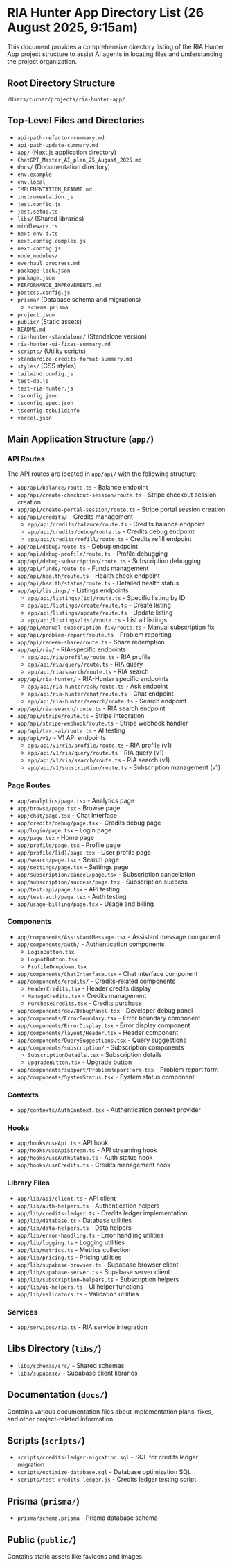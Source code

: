 # RIA Hunter App Directory List (26 August 2025, 9:15am)

This document provides a comprehensive directory listing of the RIA Hunter App project structure to assist AI agents in locating files and understanding the project organization.

## Root Directory Structure

```
/Users/turner/projects/ria-hunter-app/
```

## Top-Level Files and Directories

- `api-path-refactor-summary.md`
- `api-path-update-summary.md`
- `app/` (Next.js application directory)
- `ChatGPT_Master_AI_plan_25_August_2025.md`
- `docs/` (Documentation directory)
- `env.example`
- `env.local`
- `IMPLEMENTATION_README.md`
- `instrumentation.js`
- `jest.config.js`
- `jest.setup.ts`
- `libs/` (Shared libraries)
- `middleware.ts`
- `next-env.d.ts`
- `next.config.complex.js`
- `next.config.js`
- `node_modules/`
- `overhaul_progress.md`
- `package-lock.json`
- `package.json`
- `PERFORMANCE_IMPROVEMENTS.md`
- `postcss.config.js`
- `prisma/` (Database schema and migrations)
  - `schema.prisma`
- `project.json`
- `public/` (Static assets)
- `README.md`
- `ria-hunter-standalone/` (Standalone version)
- `ria-hunter-ui-fixes-summary.md`
- `scripts/` (Utility scripts)
- `standardize-credits-format-summary.md`
- `styles/` (CSS styles)
- `tailwind.config.js`
- `test-db.js`
- `test-ria-hunter.js`
- `tsconfig.json`
- `tsconfig.spec.json`
- `tsconfig.tsbuildinfo`
- `vercel.json`

## Main Application Structure (`app/`)

### API Routes

The API routes are located in `app/api/` with the following structure:

- `app/api/balance/route.ts` - Balance endpoint
- `app/api/create-checkout-session/route.ts` - Stripe checkout session creation
- `app/api/create-portal-session/route.ts` - Stripe portal session creation
- `app/api/credits/` - Credits management
  - `app/api/credits/balance/route.ts` - Credits balance endpoint
  - `app/api/credits/debug/route.ts` - Credits debug endpoint
  - `app/api/credits/refill/route.ts` - Credits refill endpoint
- `app/api/debug/route.ts` - Debug endpoint
- `app/api/debug-profile/route.ts` - Profile debugging
- `app/api/debug-subscription/route.ts` - Subscription debugging
- `app/api/funds/route.ts` - Funds management
- `app/api/health/route.ts` - Health check endpoint
- `app/api/health/status/route.ts` - Detailed health status
- `app/api/listings/` - Listings endpoints
  - `app/api/listings/[id]/route.ts` - Specific listing by ID
  - `app/api/listings/create/route.ts` - Create listing
  - `app/api/listings/update/route.ts` - Update listing
  - `app/api/listings/list/route.ts` - List all listings
- `app/api/manual-subscription-fix/route.ts` - Manual subscription fix
- `app/api/problem-report/route.ts` - Problem reporting
- `app/api/redeem-share/route.ts` - Share redemption
- `app/api/ria/` - RIA-specific endpoints
  - `app/api/ria/profile/route.ts` - RIA profile
  - `app/api/ria/query/route.ts` - RIA query
  - `app/api/ria/search/route.ts` - RIA search
- `app/api/ria-hunter/` - RIA-Hunter specific endpoints
  - `app/api/ria-hunter/ask/route.ts` - Ask endpoint
  - `app/api/ria-hunter/chat/route.ts` - Chat endpoint
  - `app/api/ria-hunter/search/route.ts` - Search endpoint
- `app/api/ria-search/route.ts` - RIA search endpoint
- `app/api/stripe/route.ts` - Stripe integration
- `app/api/stripe-webhook/route.ts` - Stripe webhook handler
- `app/api/test-ai/route.ts` - AI testing
- `app/api/v1/` - V1 API endpoints
  - `app/api/v1/ria/profile/route.ts` - RIA profile (v1)
  - `app/api/v1/ria/query/route.ts` - RIA query (v1)
  - `app/api/v1/ria/search/route.ts` - RIA search (v1)
  - `app/api/v1/subscription/route.ts` - Subscription management (v1)

### Page Routes

- `app/analytics/page.tsx` - Analytics page
- `app/browse/page.tsx` - Browse page
- `app/chat/page.tsx` - Chat interface
- `app/credits/debug/page.tsx` - Credits debug page
- `app/login/page.tsx` - Login page
- `app/page.tsx` - Home page
- `app/profile/page.tsx` - Profile page
- `app/profile/[id]/page.tsx` - User profile page
- `app/search/page.tsx` - Search page
- `app/settings/page.tsx` - Settings page
- `app/subscription/cancel/page.tsx` - Subscription cancellation
- `app/subscription/success/page.tsx` - Subscription success
- `app/test-api/page.tsx` - API testing
- `app/test-auth/page.tsx` - Auth testing
- `app/usage-billing/page.tsx` - Usage and billing

### Components

- `app/components/AssistantMessage.tsx` - Assistant message component
- `app/components/auth/` - Authentication components
  - `LoginButton.tsx`
  - `LogoutButton.tsx`
  - `ProfileDropdown.tsx`
- `app/components/ChatInterface.tsx` - Chat interface component
- `app/components/credits/` - Credits-related components
  - `HeaderCredits.tsx` - Header credits display
  - `ManageCredits.tsx` - Credits management
  - `PurchaseCredits.tsx` - Credits purchase
- `app/components/dev/DebugPanel.tsx` - Developer debug panel
- `app/components/ErrorBoundary.tsx` - Error boundary component
- `app/components/ErrorDisplay.tsx` - Error display component
- `app/components/layout/Header.tsx` - Header component
- `app/components/QuerySuggestions.tsx` - Query suggestions
- `app/components/subscription/` - Subscription components
  - `SubscriptionDetails.tsx` - Subscription details
  - `UpgradeButton.tsx` - Upgrade button
- `app/components/support/ProblemReportForm.tsx` - Problem report form
- `app/components/SystemStatus.tsx` - System status component

### Contexts

- `app/contexts/AuthContext.tsx` - Authentication context provider

### Hooks

- `app/hooks/useApi.ts` - API hook
- `app/hooks/useApiStream.ts` - API streaming hook
- `app/hooks/useAuthStatus.ts` - Auth status hook
- `app/hooks/useCredits.ts` - Credits management hook

### Library Files

- `app/lib/api/client.ts` - API client
- `app/lib/auth-helpers.ts` - Authentication helpers
- `app/lib/credits-ledger.ts` - Credits ledger implementation
- `app/lib/database.ts` - Database utilities
- `app/lib/data-helpers.ts` - Data helpers
- `app/lib/error-handling.ts` - Error handling utilities
- `app/lib/logging.ts` - Logging utilities
- `app/lib/metrics.ts` - Metrics collection
- `app/lib/pricing.ts` - Pricing utilities
- `app/lib/supabase-browser.ts` - Supabase browser client
- `app/lib/supabase-server.ts` - Supabase server client
- `app/lib/subscription-helpers.ts` - Subscription helpers
- `app/lib/ui-helpers.ts` - UI helper functions
- `app/lib/validators.ts` - Validation utilities

### Services

- `app/services/ria.ts` - RIA service integration

## Libs Directory (`libs/`)

- `libs/schemas/src/` - Shared schemas
- `libs/supabase/` - Supabase client libraries

## Documentation (`docs/`)

Contains various documentation files about implementation plans, fixes, and other project-related information.

## Scripts (`scripts/`)

- `scripts/credits-ledger-migration.sql` - SQL for credits ledger migration
- `scripts/optimize-database.sql` - Database optimization SQL
- `scripts/test-credits-ledger.js` - Credits ledger testing script

## Prisma (`prisma/`)

- `prisma/schema.prisma` - Prisma database schema

## Public (`public/`)

Contains static assets like favicons and images.
